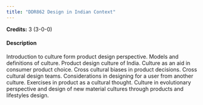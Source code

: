 ```yaml
---
title: "DDR862 Design in Indian Context"
---
```

**Credits:** 3 (3-0-0)

#### Description
Introduction to culture form product design perspective. Models and definitions of culture. Product design culture of India. Culture as an aid in consumer product choice. Cross cultural biases in product decisions. Cross cultural design teams. Considerations in designing for a user from another culture. Exercises in product as a cultural thought. Culture in evolutionary perspective and design of new material cultures through products and lifestyles design.